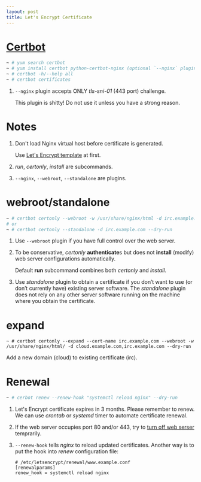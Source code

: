 ```yaml
---
layout: post
title: Let's Encrypt Certificate
---
```


# [Certbot](https://certbot.eff.org/docs/using.html)

```bash
~ # yum search certbot
~ # yum install certbot python-certbot-nginx (optional `--nginx` plugin)
~ # certbot -h/--help all
~ # certbot certificates
```

1. `--nginx` plugin accepts ONLY *tls-sni-01* (443 port) challenge.

   This plugin is shitty! Do not use it unless you have a strong reason.

# Notes

1. Don't load Nginx virtual host before certificate is generated.

   Use [Let's Encrypt template](/2017/04/11/nginx) at first.
2. *run*, *certonly*, *install* are subcommands.
3. `--nginx`, `--webroot`, `--standalone` are plugins.

# webroot/standalone

```bash
~ # certbot certonly --webroot -w /usr/share/nginx/html -d irc.example.com --dry-run
# or
~ # certbot certonly --standalone -d irc.example.com --dry-run
```

1. Use `--webroot` plugin if you have full control over the web server.
1. To be conservative, *certonly* **authenticate**s but does not **install** (modify) web server configurations automatically.

   Default **run** subcommand combines both *certonly* and *install*.
2. Use *standalone* plugin to obtain a certificate if you don’t want to use (or don’t currently have) existing server software. The *standalone* plugin does not rely on any other server software running on the machine where you obtain the certificate.

# expand

```
~ # certbot certonly --expand --cert-name irc.example.com --webroot -w /usr/share/nginx/html/ -d cloud.example.com,irc.example.com --dry-run
```

Add a new domain (cloud) to existing certificate (irc).

# Renewal

```bash
~ # cerbot renew --renew-hook "systemctl reload nginx" --dry-run
```

1. Let's Encrypt certificate expires in 3 months. Please remember to renew. We can use *crontab* or *systemd* timer to automate certificate renewal.
2. If the web server occupies port 80 and/or 443, try to [turn off web serser](https://certbot.eff.org/docs/using.html#standalone) temprarily.
3. `--renew-hook` tells *nginx* to reload updated certificates. Another way is to put the hook into *renew* configuration file:

   ```
   # /etc/letsencrypt/renewal/www.example.conf
   [renewalparams]
   renew_hook = systemctl reload nginx
   ```
